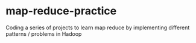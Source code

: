 # map-reduce-practice

Coding a series of projects to learn map reduce by implementing different patterns / problems in Hadoop
